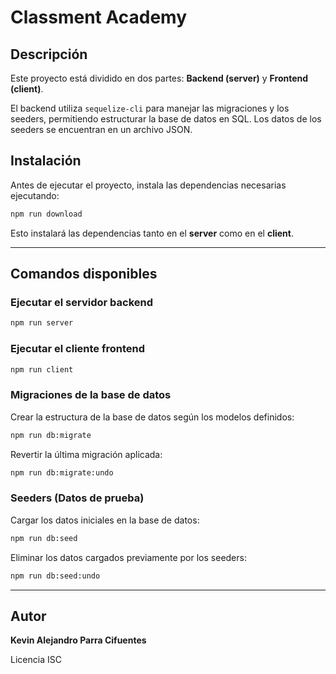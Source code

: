 # Classment Academy

## Descripción
Este proyecto está dividido en dos partes: **Backend (server)** y **Frontend (client)**.

El backend utiliza `sequelize-cli` para manejar las migraciones y los seeders, permitiendo estructurar la base de datos en SQL. Los datos de los seeders se encuentran en un archivo JSON.

## Instalación
Antes de ejecutar el proyecto, instala las dependencias necesarias ejecutando:

```sh
npm run download
```

Esto instalará las dependencias tanto en el **server** como en el **client**.

---
## Comandos disponibles

### Ejecutar el servidor backend
```sh
npm run server
```

### Ejecutar el cliente frontend
```sh
npm run client
```

### Migraciones de la base de datos

Crear la estructura de la base de datos según los modelos definidos:
```sh
npm run db:migrate
```

Revertir la última migración aplicada:
```sh
npm run db:migrate:undo
```

### Seeders (Datos de prueba)

Cargar los datos iniciales en la base de datos:
```sh
npm run db:seed
```

Eliminar los datos cargados previamente por los seeders:
```sh
npm run db:seed:undo
```

---
## Autor
**Kevin Alejandro Parra Cifuentes**

Licencia ISC

